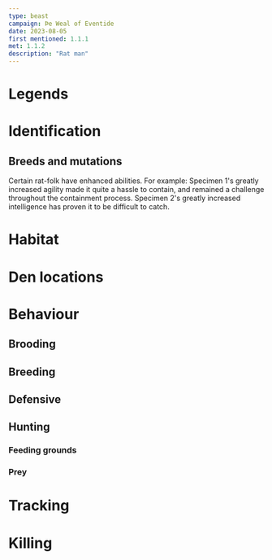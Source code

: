 ```yaml
---
type: beast
campaign: Þe Weal of Eventide 
date: 2023-08-05
first mentioned: 1.1.1
met: 1.1.2
description: "Rat man"
---
```

# Legends
# Identification
## Breeds and mutations
Certain rat-folk have enhanced abilities.  For example:
Specimen 1's greatly increased agility made it quite a hassle to contain, and remained a challenge throughout the containment process.
Specimen 2's greatly increased intelligence has proven it to be difficult to catch.
# Habitat
# Den locations

# Behaviour

## Brooding

## Breeding

## Defensive
## Hunting 
### Feeding grounds
### Prey
# Tracking
# Killing
